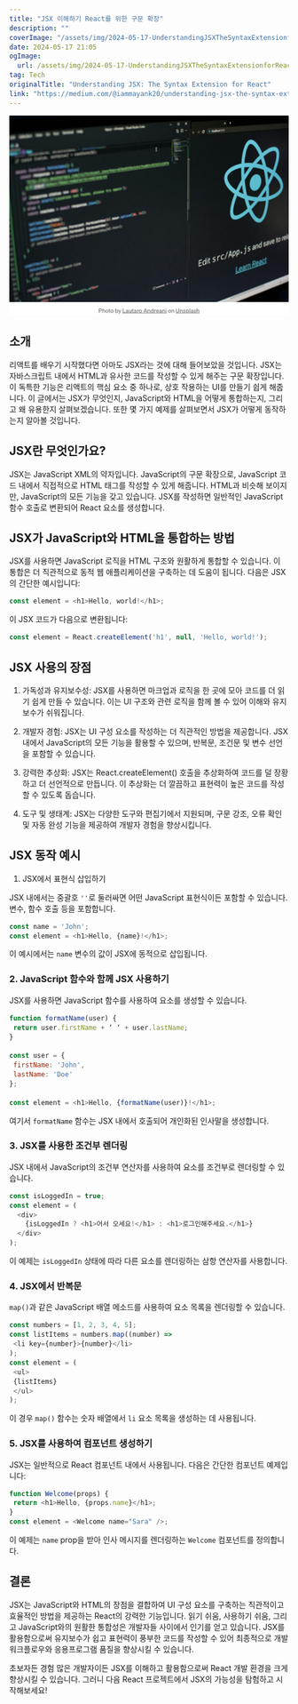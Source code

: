 ```yaml
---
title: "JSX 이해하기 React를 위한 구문 확장"
description: ""
coverImage: "/assets/img/2024-05-17-UnderstandingJSXTheSyntaxExtensionforReact_0.png"
date: 2024-05-17 21:05
ogImage: 
  url: /assets/img/2024-05-17-UnderstandingJSXTheSyntaxExtensionforReact_0.png
tag: Tech
originalTitle: "Understanding JSX: The Syntax Extension for React"
link: "https://medium.com/@iammayank20/understanding-jsx-the-syntax-extension-for-react-1ac0064b4432"
---
```



<img src="/assets/img/2024-05-17-UnderstandingJSXTheSyntaxExtensionforReact_0.png" />

## 소개

리액트를 배우기 시작했다면 아마도 JSX라는 것에 대해 들어보았을 것입니다. JSX는 자바스크립트 내에서 HTML과 유사한 코드를 작성할 수 있게 해주는 구문 확장입니다. 이 독특한 기능은 리액트의 핵심 요소 중 하나로, 상호 작용하는 UI를 만들기 쉽게 해줍니다. 이 글에서는 JSX가 무엇인지, JavaScript와 HTML을 어떻게 통합하는지, 그리고 왜 유용한지 살펴보겠습니다. 또한 몇 가지 예제를 살펴보면서 JSX가 어떻게 동작하는지 알아볼 것입니다.

## JSX란 무엇인가요?

<div class="content-ad"></div>

JSX는 JavaScript XML의 약자입니다. JavaScript의 구문 확장으로, JavaScript 코드 내에서 직접적으로 HTML 태그를 작성할 수 있게 해줍니다. HTML과 비슷해 보이지만, JavaScript의 모든 기능을 갖고 있습니다. JSX를 작성하면 일반적인 JavaScript 함수 호출로 변환되어 React 요소를 생성합니다.

## JSX가 JavaScript와 HTML을 통합하는 방법

JSX를 사용하면 JavaScript 로직을 HTML 구조와 원활하게 통합할 수 있습니다. 이 통합은 더 직관적으로 동적 웹 애플리케이션을 구축하는 데 도움이 됩니다. 다음은 JSX의 간단한 예시입니다:

```js
const element = <h1>Hello, world!</h1>;
```

<div class="content-ad"></div>

이 JSX 코드가 다음으로 변환됩니다:

```js
const element = React.createElement('h1', null, 'Hello, world!');
```

## JSX 사용의 장점

1. 가독성과 유지보수성: JSX를 사용하면 마크업과 로직을 한 곳에 모아 코드를 더 읽기 쉽게 만들 수 있습니다. 이는 UI 구조와 관련 로직을 함께 볼 수 있어 이해와 유지보수가 쉬워집니다.

<div class="content-ad"></div>

2. 개발자 경험: JSX는 UI 구성 요소를 작성하는 더 직관적인 방법을 제공합니다. JSX 내에서 JavaScript의 모든 기능을 활용할 수 있으며, 반복문, 조건문 및 변수 선언을 포함할 수 있습니다.

3. 강력한 추상화: JSX는 React.createElement() 호출을 추상화하여 코드를 덜 장황하고 더 선언적으로 만듭니다. 이 추상화는 더 깔끔하고 표현력이 높은 코드를 작성할 수 있도록 돕습니다.

4. 도구 및 생태계: JSX는 다양한 도구와 편집기에서 지원되며, 구문 강조, 오류 확인 및 자동 완성 기능을 제공하여 개발자 경험을 향상시킵니다.

## JSX 동작 예시

<div class="content-ad"></div>

1. JSX에서 표현식 삽입하기

JSX 내에서는 중괄호 `''`로 둘러싸면 어떤 JavaScript 표현식이든 포함할 수 있습니다. 변수, 함수 호출 등을 포함합니다.

```js
const name = 'John';
const element = <h1>Hello, {name}!</h1>;
```

이 예시에서는 `name` 변수의 값이 JSX에 동적으로 삽입됩니다.

<div class="content-ad"></div>

### 2. JavaScript 함수와 함께 JSX 사용하기

JSX를 사용하면 JavaScript 함수를 사용하여 요소를 생성할 수 있습니다.

```js
function formatName(user) {
 return user.firstName + ‘ ‘ + user.lastName;
}

const user = {
 firstName: 'John',
 lastName: 'Doe'
};

const element = <h1>Hello, {formatName(user)}!</h1>;
```

여기서 `formatName` 함수는 JSX 내에서 호출되어 개인화된 인사말을 생성합니다.

<div class="content-ad"></div>

### 3. JSX를 사용한 조건부 렌더링

JSX 내에서 JavaScript의 조건부 연산자를 사용하여 요소를 조건부로 렌더링할 수 있습니다.

```js
const isLoggedIn = true;
const element = (
  <div>
    {isLoggedIn ? <h1>어서 오세요!</h1> : <h1>로그인해주세요.</h1>}
  </div>
);
```

이 예제는 `isLoggedIn` 상태에 따라 다른 요소를 렌더링하는 삼항 연산자를 사용합니다.

<div class="content-ad"></div>

### 4. JSX에서 반복문

`map()`과 같은 JavaScript 배열 메소드를 사용하여 요소 목록을 렌더링할 수 있습니다.

```js
const numbers = [1, 2, 3, 4, 5];
const listItems = numbers.map((number) =>
 <li key={number}>{number}</li>
);
const element = (
 <ul>
 {listItems}
 </ul>
);
```

이 경우 `map()` 함수는 숫자 배열에서 `li` 요소 목록을 생성하는 데 사용됩니다.

<div class="content-ad"></div>

### 5. JSX를 사용하여 컴포넌트 생성하기

JSX는 일반적으로 React 컴포넌트 내에서 사용됩니다. 다음은 간단한 컴포넌트 예제입니다:

```js
function Welcome(props) {
 return <h1>Hello, {props.name}</h1>;
}
const element = <Welcome name="Sara" />;
```

이 예제는 `name` prop을 받아 인사 메시지를 렌더링하는 `Welcome` 컴포넌트를 정의합니다.

<div class="content-ad"></div>

## 결론

JSX는 JavaScript와 HTML의 장점을 결합하여 UI 구성 요소를 구축하는 직관적이고 효율적인 방법을 제공하는 React의 강력한 기능입니다. 읽기 쉬움, 사용하기 쉬움, 그리고 JavaScript와의 원활한 통합성은 개발자들 사이에서 인기를 얻고 있습니다. JSX를 활용함으로써 유지보수가 쉽고 표현력이 풍부한 코드를 작성할 수 있어 최종적으로 개발 워크플로우와 응용프로그램 품질을 향상시킬 수 있습니다.

초보자든 경험 많은 개발자이든 JSX를 이해하고 활용함으로써 React 개발 환경을 크게 향상시킬 수 있습니다. 그러니 다음 React 프로젝트에서 JSX의 가능성을 탐험하고 시작해보세요!
